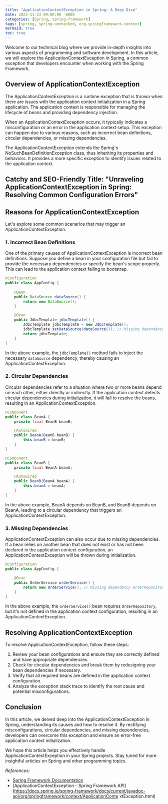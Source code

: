 ```yaml
---
title: "ApplicationContextException in Spring: A Deep Dive"
date: 2023-11-23 09:00:00 -0000
categories: [Spring, spring-framework]
tags: [spring, spring-unchecked, org.springframework.context]
mermaid: true
toc: true
---
```



Welcome to our technical blog where we provide in-depth insights into various aspects of programming and software development. In this article, we will explore the ApplicationContextException in Spring, a common exception that developers encounter when working with the Spring Framework.

## Overview of ApplicationContextException

The ApplicationContextException is a runtime exception that is thrown when there are issues with the application context initialization in a Spring application. The application context is responsible for managing the lifecycle of beans and providing dependency injection.

When an ApplicationContextException occurs, it typically indicates a misconfiguration or an error in the application context setup. This exception can happen due to various reasons, such as incorrect bean definitions, circular dependencies, or missing dependencies.

The ApplicationContextException extends the Spring's NoSuchBeanDefinitionException class, thus inheriting its properties and behaviors. It provides a more specific exception to identify issues related to the application context.

## Catchy and SEO-Friendly Title: "Unraveling ApplicationContextException in Spring: Resolving Common Configuration Errors"

## Reasons for ApplicationContextException

Let's explore some common scenarios that may trigger an ApplicationContextException.

### 1. Incorrect Bean Definitions

One of the primary causes of ApplicationContextException is incorrect bean definitions. Suppose you define a bean in your configuration file but fail to provide the necessary dependencies or specify the bean's scope properly. This can lead to the application context failing to bootstrap.

```java
@Configuration
public class AppConfig {
	
	@Bean
	public DataSource dataSource() {
		return new DataSource();
	}

	@Bean
	public JdbcTemplate jdbcTemplate() {
		JdbcTemplate jdbcTemplate = new JdbcTemplate();
		jdbcTemplate.setDataSource(dataSource()); // Missing dependency
		return jdbcTemplate;
	}
}
```

In the above example, the `jdbcTemplate()` method fails to inject the necessary `dataSource` dependency, thereby causing an ApplicationContextException.

### 2. Circular Dependencies

Circular dependencies refer to a situation where two or more beans depend on each other, either directly or indirectly. If the application context detects circular dependencies during initialization, it will fail to resolve the beans, resulting in an ApplicationContextException.

```java
@Component
public class BeanA {
	private final BeanB beanB;

	@Autowired
	public BeanA(BeanB beanB) {
		this.beanB = beanB;
	}
}

@Component
public class BeanB {
	private final BeanA beanA;

	@Autowired
	public BeanB(BeanA beanA) {
		this.beanA = beanA;
	}
}
```

In the above example, BeanA depends on BeanB, and BeanB depends on BeanA, leading to a circular dependency that triggers an ApplicationContextException.

### 3. Missing Dependencies

ApplicationContextException can also occur due to missing dependencies. If a bean relies on another bean that does not exist or has not been declared in the application context configuration, an ApplicationContextException will be thrown during initialization.

```java
@Configuration
public class AppConfig {

	@Bean
	public OrderService orderService() {
		return new OrderService(); // Missing dependency OrderRepository
	}
}
```

In the above example, the `orderService()` bean requires `OrderRepository`, but it's not defined in the application context configuration, resulting in an ApplicationContextException.

## Resolving ApplicationContextException

To resolve ApplicationContextException, follow these steps:

1. Review your bean configurations and ensure they are correctly defined and have appropriate dependencies.
2. Check for circular dependencies and break them by redesigning your bean dependencies if necessary.
3. Verify that all required beans are defined in the application context configuration.
4. Analyze the exception stack trace to identify the root cause and potential misconfigurations.

## Conclusion

In this article, we delved deep into the ApplicationContextException in Spring, understanding its causes and how to resolve it. By rectifying misconfigurations, circular dependencies, and missing dependencies, developers can overcome this exception and ensure an error-free application context initialization.

We hope this article helps you effectively handle ApplicationContextException in your Spring projects. Stay tuned for more insightful articles on Spring and other programming topics.

_References:_
- [Spring Framework Documentation](https://docs.spring.io/spring-framework/docs/current/reference/html/)
- [ApplicationContextException - Spring Framework API](https://docs.spring.io/spring-framework/docs/current/javadoc-api/org/springframework/context/ApplicationConte  xtException.html)
